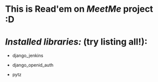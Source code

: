 # This is Read'em on *MeetMe* project :D



*Installed libraries:* (try listing all!):
==================================================
 - django_jenkins

 - django_openid_auth

 - pytz

 